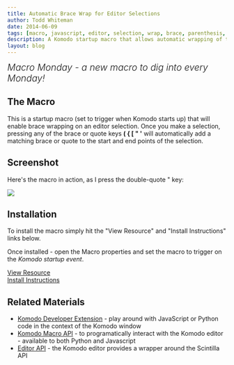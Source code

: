 ```yaml
---
title: Automatic Brace Wrap for Editor Selections
author: Todd Whiteman
date: 2014-06-09
tags: [macro, javascript, editor, selection, wrap, brace, parenthesis, quote]
description: A Komodo startup macro that allows automatic wrapping of text selections by key-pressing the required brace character.
layout: blog
---
```


<div class="centered">
<h2 style="font-weight: 300; margin: 10px 0 25px 0"><em>Macro Monday - a new macro to dig into every Monday!</em></h2>
</div>

## The Macro

This is a startup macro (set to trigger when Komodo starts up) that will enable
brace wrapping on an editor selection. Once you make a selection, pressing any of
the brace or quote keys **( { [ " '** will automatically add a matching brace or
quote to the start and end points of the selection.

## Screenshot

Here's the macro in action, as I press the double-quote " key:

<img src="/images/blog/2014-06/brace_wrap_selection.gif" style="vertical-align: middle">

## Installation

To install the macro simply hit the "View Resource" and "Install Instructions"
links below.

Once installed - open the Macro properties and set the macro to trigger on the
*Komodo startup event*.

<div class="centered">
    <div class="spacer"></div>
    <a href="http://komodoide.com/resources/macros/toddw-as--bracewrapselection/" class="button big primary">
        <i class="icon icon-eye"></i>
        View Resource
    </a>
    <div class="spacer-half"></div>
    <span>
        <i class="icon icon-question"></i>
        <a href="http://komodoide.com/resources/install-instructions/#pane-macro" target="_blank">Install Instructions</a>
    </span>
</div>

## Related Materials

* [Komodo Developer Extension][] - play around with JavaScript or Python code in
  the context of the Komodo window
* [Komodo Macro API][] - to programatically interact with the Komodo editor -
  available to both Python and Javascript
* [Editor API][] - the Komodo editor provides a wrapper around the Scintilla API


[Komodo Developer Extension]: /framed/?http://community.activestate.com/node/1824
[Komodo Macro API]: /framed/?http://docs.activestate.com/komodo/8.5/macroapi.html
[Editor API]: http://www.scintilla.org/ScintillaDoc.html
